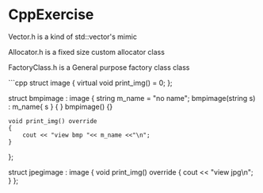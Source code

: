 # CppExercise
<p> Vector.h is a kind of std::vector's mimic </p>
<p> Allocator.h is a fixed size custom allocator class</p>
<p> FactoryClass.h is a General purpose factory class class</p>
```cpp
struct image {
    virtual void print_img() = 0;
};

struct bmpimage : image {
    string m_name = "no name";
    bmpimage(string s) : m_name{ s } { }
    bmpimage() {}
    
    void print_img() override
    {
        cout << "view bmp "<< m_name <<"\n";
    }
};

struct jpegimage : image {
    void print_img() override
    {
        cout << "view jpg\n";
    }
};
```
